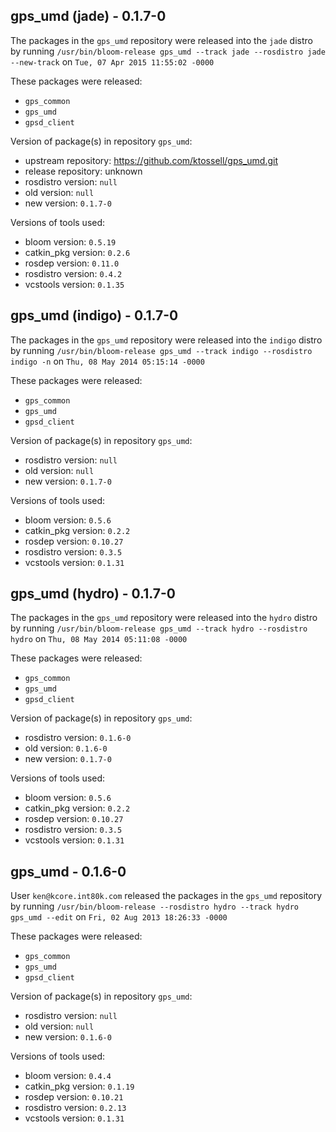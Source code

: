 ## gps_umd (jade) - 0.1.7-0

The packages in the `gps_umd` repository were released into the `jade` distro by running `/usr/bin/bloom-release gps_umd --track jade --rosdistro jade --new-track` on `Tue, 07 Apr 2015 11:55:02 -0000`

These packages were released:
- `gps_common`
- `gps_umd`
- `gpsd_client`

Version of package(s) in repository `gps_umd`:
- upstream repository: https://github.com/ktossell/gps_umd.git
- release repository: unknown
- rosdistro version: `null`
- old version: `null`
- new version: `0.1.7-0`

Versions of tools used:
- bloom version: `0.5.19`
- catkin_pkg version: `0.2.6`
- rosdep version: `0.11.0`
- rosdistro version: `0.4.2`
- vcstools version: `0.1.35`


## gps_umd (indigo) - 0.1.7-0

The packages in the `gps_umd` repository were released into the `indigo` distro by running `/usr/bin/bloom-release gps_umd --track indigo --rosdistro indigo -n` on `Thu, 08 May 2014 05:15:14 -0000`

These packages were released:
- `gps_common`
- `gps_umd`
- `gpsd_client`

Version of package(s) in repository `gps_umd`:
- rosdistro version: `null`
- old version: `null`
- new version: `0.1.7-0`

Versions of tools used:
- bloom version: `0.5.6`
- catkin_pkg version: `0.2.2`
- rosdep version: `0.10.27`
- rosdistro version: `0.3.5`
- vcstools version: `0.1.31`


## gps_umd (hydro) - 0.1.7-0

The packages in the `gps_umd` repository were released into the `hydro` distro by running `/usr/bin/bloom-release gps_umd --track hydro --rosdistro hydro` on `Thu, 08 May 2014 05:11:08 -0000`

These packages were released:
- `gps_common`
- `gps_umd`
- `gpsd_client`

Version of package(s) in repository `gps_umd`:
- rosdistro version: `0.1.6-0`
- old version: `0.1.6-0`
- new version: `0.1.7-0`

Versions of tools used:
- bloom version: `0.5.6`
- catkin_pkg version: `0.2.2`
- rosdep version: `0.10.27`
- rosdistro version: `0.3.5`
- vcstools version: `0.1.31`


## gps_umd - 0.1.6-0

User `ken@kcore.int80k.com` released the packages in the `gps_umd` repository by running `/usr/bin/bloom-release --rosdistro hydro --track hydro gps_umd --edit` on `Fri, 02 Aug 2013 18:26:33 -0000`

These packages were released:
- `gps_common`
- `gps_umd`
- `gpsd_client`

Version of package(s) in repository `gps_umd`:
- rosdistro version: `null`
- old version: `null`
- new version: `0.1.6-0`

Versions of tools used:
- bloom version: `0.4.4`
- catkin_pkg version: `0.1.19`
- rosdep version: `0.10.21`
- rosdistro version: `0.2.13`
- vcstools version: `0.1.31`



